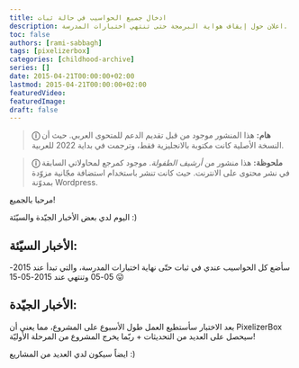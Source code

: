 ```yaml
---
title: ادخال جميع الحواسيب في حالة ثبات
description: اعلان حول إيقاف هواية البرمجة حتى تنتهي اختبارات المدرسة.
toc: false
authors: [rami-sabbagh]
tags: [pixelizerbox]
categories: [childhood-archive]
series: []
date: 2015-04-21T00:00:00+02:00
lastmod: 2015-04-21T00:00:00+02:00
featuredVideo:
featuredImage:
draft: false
---
```


> **ⓘ هام:** هذا المنشور موجود من قبل تقديم الدعم للمتحوى العربي. حيث أن النسخة الأصلية كانت مكتوبة بالانجليزية فقط، وترجمت في بداية 2022 للعربية.

> **ⓘ ملحوظة:** هذا منشور من _أرشيف الطفولة_. موجود كمرجع  لمحاولاتي السابقة في نشر محتوى على الانترنت. حيث كانت تنشر باستخدام استضافة مجّانية مزوّدة بمدوّنة Wordpress.

مرحبا بالجميع!

اليوم لدي بعض الأخبار الجيّدة والسيّئة :)

## الأخبار السيّئة:

سأضع كل الحواسيب عندي في ثبات حتّى نهاية اختبارات المدرسة، والتي تبدأ عند 2015-05-05 وتنتهي عند 2015-05-15 😛

## الأخبار الجيّدة:

بعد الاختبار سأستطيع العمل طول الأسبوع على المشروع، مما يعني أن PixelizerBox سيحصل على العديد من التحديثات + ربّما يخرج المشروع من المرحلة الأوليّة!

ايضاً سيكون لدي العديد من المشاريع :)
